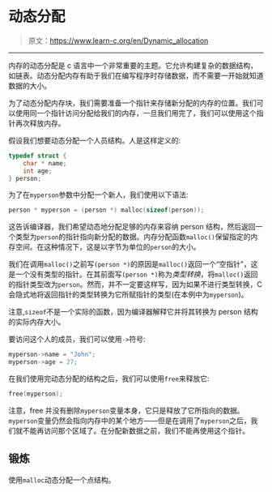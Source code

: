 # 动态分配

> 原文：<https://www.learn-c.org/en/Dynamic_allocation>

* * *

内存的动态分配是 c 语言中一个非常重要的主题。它允许构建复杂的数据结构，如链表。动态分配内存有助于我们在编写程序时存储数据，而不需要一开始就知道数据的大小。

为了动态分配内存块，我们需要准备一个指针来存储新分配的内存的位置。我们可以使用同一个指针访问分配给我们的内存，一旦我们用完了，我们可以使用这个指针再次释放内存。

假设我们想要动态分配一个人员结构。人是这样定义的:

```cpp
typedef struct {
    char * name;
    int age;
} person; 
```

为了在`myperson`参数中分配一个新人，我们使用以下语法:

```cpp
person * myperson = (person *) malloc(sizeof(person)); 
```

这告诉编译器，我们希望动态地分配足够的内存来容纳 person 结构，然后返回一个类型为`person`的指针指向新分配的数据。内存分配函数`malloc()`保留指定的内存空间。在这种情况下，这是以字节为单位的`person`的大小。

我们在调用`malloc()`之前写`(person *)`的原因是`malloc()`返回一个“空指针”，这是一个没有类型的指针。在其前面写`(person *)`称为*类型转换*，将`malloc()`返回的指针类型改为`person`。然而，并不一定要这样写，因为如果不进行类型转换，C 会隐式地将返回指针的类型转换为它所赋指针的类型(在本例中为`myperson`)。

注意,`sizeof`不是一个实际的函数，因为编译器解释它并将其转换为 person 结构的实际内存大小。

要访问这个人的成员，我们可以使用`->`符号:

```cpp
myperson->name = "John";
myperson->age = 27; 
```

在我们使用完动态分配的结构之后，我们可以使用`free`来释放它:

```cpp
free(myperson); 
```

注意，free 并没有删除`myperson`变量本身，它只是释放了它所指向的数据。`myperson`变量仍然会指向内存中的某个地方——但是在调用了`myperson`之后，我们就不能再访问那个区域了。在分配新数据之前，我们不能再使用这个指针。

## 锻炼

使用`malloc`动态分配一个点结构。